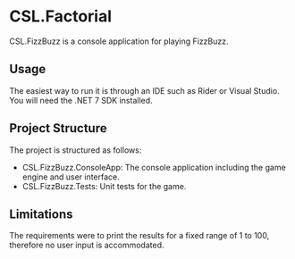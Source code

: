 # CSL.Factorial

CSL.FizzBuzz is a console application for playing FizzBuzz.

## Usage

The easiest way to run it is through an IDE such as Rider or Visual Studio. You will need the .NET 7 SDK installed.

## Project Structure

The project is structured as follows:
  - CSL.FizzBuzz.ConsoleApp: The console application including the game engine and user interface.
  - CSL.FizzBuzz.Tests: Unit tests for the game.

## Limitations

The requirements were to print the results for a fixed range of 1 to 100, therefore no user input is accommodated.